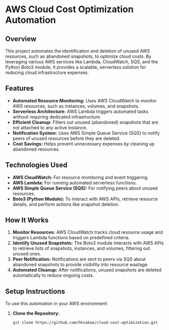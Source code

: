 # AWS Cloud Cost Optimization Automation

## Overview

This project automates the identification and deletion of unused AWS resources, such as abandoned snapshots, to optimize cloud costs. By leveraging various AWS services like Lambda, CloudWatch, SQS, and the Python Boto3 module, it provides a scalable, serverless solution for reducing cloud infrastructure expenses.

## Features

- **Automated Resource Monitoring:** Uses AWS CloudWatch to monitor AWS resources, such as instances, volumes, and snapshots.
- **Serverless Architecture:** AWS Lambda triggers automated tasks without requiring dedicated infrastructure.
- **Efficient Cleanup:** Filters out unused (abandoned) snapshots that are not attached to any active instance.
- **Notification System:** Uses AWS Simple Queue Service (SQS) to notify peers of unused resources before they are deleted.
- **Cost Savings:** Helps prevent unnecessary expenses by cleaning up abandoned resources.

## Technologies Used

- **AWS CloudWatch:** For resource monitoring and event triggering.
- **AWS Lambda:** For running automated serverless functions.
- **AWS Simple Queue Service (SQS):** For notifying peers about unused resources.
- **Boto3 (Python Module):** To interact with AWS APIs, retrieve resource details, and perform actions like snapshot deletion.

## How It Works

1. **Monitor Resources:** AWS CloudWatch tracks cloud resource usage and triggers Lambda functions based on predefined criteria.
2. **Identify Unused Snapshots:** The Boto3 module interacts with AWS APIs to retrieve lists of snapshots, instances, and volumes, filtering out unused ones.
3. **Peer Notification:** Notifications are sent to peers via SQS about abandoned snapshots to provide visibility into resource wastage.
4. **Automated Cleanup:** After notifications, unused snapshots are deleted automatically to reduce ongoing costs.

## Setup Instructions

To use this automation in your AWS environment:

1. **Clone the Repository:**
   ```bash
   git clone https://github.com/hhsakaa/cloud-cost-optimization.git
